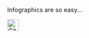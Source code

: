 Infographics are so easy...

<img alt="GitHub commit activity" src="https://img.shields.io/github/commit-activity/y/tamga05/Infographics?style=flat-square" height="27">
